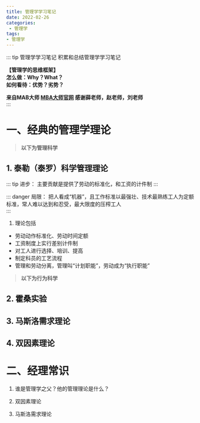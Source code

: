 ```yaml
---
title: 管理学学习笔记
date: 2022-02-26
categories:
 - 管理学
tags:
- 管理学
---
```



::: tip 管理学学习笔记 
积累和总结管理学学习笔记  

**【管理学的思维框架】**    
**怎么做：Why？What？**   
**如何看待：优势？劣势？**   

**来自MAB大师 [MBA大师官网](https://www.mbadashi.com/) 
感谢薛老师，赵老师，刘老师**     
:::

<Boxx type="warning" changeTime="30000"  /> 


 

# 一、经典的管理学理论
> **以下为管理科学**
## 1. 泰勒（泰罗）科学管理理论
::: tip 
进步： 主要贡献是提供了劳动的标准化，和工资的计件制 
:::    

::: danger 
局限： 把人看成“机器”，且工作标准以最强壮、技术最熟练工人为定额标准，常人难以达到和忍受，最大限度的压榨工人   
:::

1. 理论包括
- 劳动动作标准化、劳动时间定额   
- 工资制度上实行差别计件制     
- 对工人进行选择、培训、提高     
- 制定科员的工艺流程    
- 管理和劳动分离，管理叫“计划职能”，劳动成为“执行职能”   

> **以下为行为科学**
## 2. 霍桑实验   


## 3. 马斯洛需求理论

## 4. 双因素理论  



# 二、经理常识
1. 谁是管理学之父？他的管理理论是什么？   

2. 双因素理论

3. 马斯洛需求理论  

